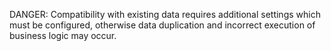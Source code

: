 DANGER: Compatibility with existing data requires additional settings which must be configured, otherwise data duplication and incorrect execution of business logic may occur.
